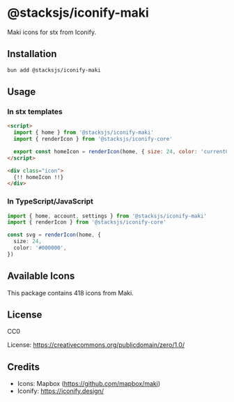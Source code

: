 # @stacksjs/iconify-maki

Maki icons for stx from Iconify.

## Installation

```bash
bun add @stacksjs/iconify-maki
```

## Usage

### In stx templates

```html
<script>
  import { home } from '@stacksjs/iconify-maki'
  import { renderIcon } from '@stacksjs/iconify-core'

  export const homeIcon = renderIcon(home, { size: 24, color: 'currentColor' })
</script>

<div class="icon">
  {!! homeIcon !!}
</div>
```

### In TypeScript/JavaScript

```typescript
import { home, account, settings } from '@stacksjs/iconify-maki'
import { renderIcon } from '@stacksjs/iconify-core'

const svg = renderIcon(home, {
  size: 24,
  color: '#000000',
})
```

## Available Icons

This package contains 418 icons from Maki.

## License

CC0

License: https://creativecommons.org/publicdomain/zero/1.0/

## Credits

- Icons: Mapbox (https://github.com/mapbox/maki)
- Iconify: https://iconify.design/
